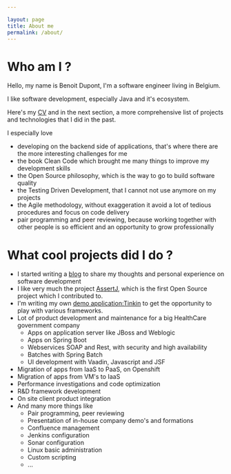 ```yaml
---

layout: page
title: About me
permalink: /about/
---
```


# Who am I ?

Hello, my name is Benoit Dupont, I'm a software engineer living in Belgium. 

I like software development, especially Java and it's ecosystem. 

Here's my [CV](CV_Benoit_Dupont.pdf) and in the next section, a more comprehensive list 
of projects and technologies that I did in the past.

I especially love 
* developing on the backend side of applications, that's where there are the more interesting challenges for me 
* the book Clean Code which brought me many things to improve my development skills
* the Open Source philosophy, which is the way to go to build software quality
* the Testing Driven Development, that I cannot not use anymore on my projects
* the Agile methodology, without exaggeration it avoid a lot of tedious procedures and focus on code delivery
* pair programming and peer reviewing, because working together with other people is so efficient and an opportunity to grow professionally

# What cool projects did I do ?

* I started writing a [blog](https://benoitdupont.github.io) to share my thoughts and personal experience on software development  
* I like very much the project [AssertJ](https://joel-costigliola.github.io/assertj/), which is the first Open Source project which I contributed to.
* I'm writing my own [demo application:Tinkin](https://github.com/benoitdupont/tinkin) to get the opportunity to play with various frameworks.
* Lot of product development and maintenance for a big HealthCare government company
  * Apps on application server like JBoss and Weblogic 
  * Apps on Spring Boot
  * Webservices SOAP and Rest, with security and high availability
  * Batches with Spring Batch
  * UI development with Vaadin, Javascript and JSF
* Migration of apps from IaaS to PaaS, on Openshift 
* Migration of apps from VM's to IaaS
* Performance investigations and code optimization
* R&D framework development
* On site client product integration 
* And many more things like 
  * Pair programming, peer reviewing
  * Presentation of in-house company demo's and formations
  * Confluence management
  * Jenkins configuration
  * Sonar configuration
  * Linux basic administration
  * Custom scripting
  * ...






